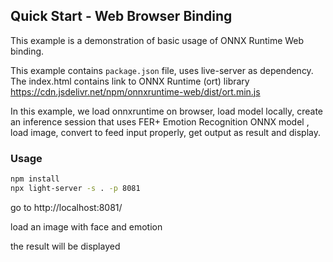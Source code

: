 ## Quick Start - Web Browser Binding

This example is a demonstration of basic usage of ONNX Runtime Web binding.

This example contains `package.json` file, uses live-server as dependency. The index.html contains link to ONNX Runtime (ort) library https://cdn.jsdelivr.net/npm/onnxruntime-web/dist/ort.min.js

In this example, we load onnxruntime on browser, load model locally, create an inference session that uses FER+ Emotion Recognition ONNX model , load image, convert to feed input properly, get output as result and display. 

### Usage

```sh
npm install
npx light-server -s . -p 8081
```

go to http://localhost:8081/

load an image with face and emotion

the result will be displayed



